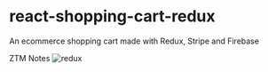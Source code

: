 # react-shopping-cart-redux
An ecommerce shopping cart made with Redux, Stripe and Firebase

ZTM Notes
![redux](https://user-images.githubusercontent.com/65886071/165235252-e3deacc3-a213-4228-83ad-cf801e91e413.png)
